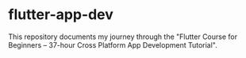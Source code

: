 # flutter-app-dev
This repository documents my journey through the "Flutter Course for Beginners – 37-hour Cross Platform App Development Tutorial".
